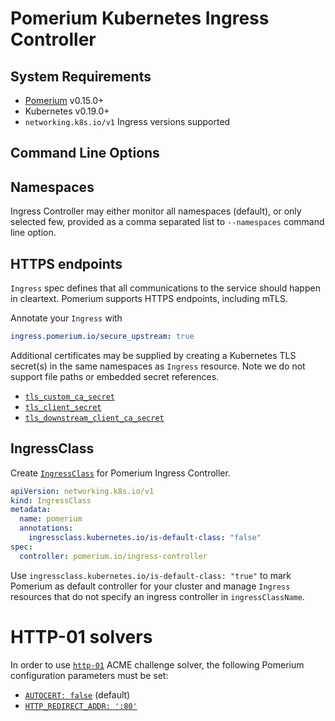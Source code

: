 # Pomerium Kubernetes Ingress Controller

## System Requirements

- [Pomerium](https://github.com/pomerium/pomerium) v0.15.0+
- Kubernetes v0.19.0+
- `networking.k8s.io/v1` Ingress versions supported

## Command Line Options

## Namespaces

Ingress Controller may either monitor all namespaces (default), or only selected few, provided as a comma separated list to `--namespaces` command line option.

## HTTPS endpoints

`Ingress` spec defines that all communications to the service should happen in cleartext. Pomerium supports HTTPS endpoints, including mTLS.

Annotate your `Ingress` with

```yaml
ingress.pomerium.io/secure_upstream: true
```

Additional certificates may be supplied by creating a Kubernetes TLS secret(s) in the same namespaces as `Ingress` resource. Note we do not support file paths or embedded secret references.

- [`tls_custom_ca_secret`](https://pomerium.io/reference/#tls-custom-certificate-authority)
- [`tls_client_secret`](https://pomerium.io/reference/#tls-client-certificate)
- [`tls_downstream_client_ca_secret`](https://pomerium.io/reference/#tls-downstream-client-certificate-authority)

## IngressClass

Create [`IngressClass`](https://kubernetes.io/docs/concepts/services-networking/ingress/#ingress-class)
for Pomerium Ingress Controller.

```yaml
apiVersion: networking.k8s.io/v1
kind: IngressClass
metadata:
  name: pomerium
  annotations:
    ingressclass.kubernetes.io/is-default-class: "false"
spec:
  controller: pomerium.io/ingress-controller
```

Use `ingressclass.kubernetes.io/is-default-class: "true"` to mark Pomerium as default controller for your cluster
and manage `Ingress` resources that do not specify an ingress controller in `ingressClassName`.

# HTTP-01 solvers

In order to use [`http-01`](https://cert-manager.io/docs/configuration/acme/http01/#configuring-the-http01-ingress-solver) ACME challenge solver, the following Pomerium configuration parameters must be set:

- [`AUTOCERT: false`](https://www.pomerium.io/reference/#autocert) (default)
- [`HTTP_REDIRECT_ADDR: ':80'`](https://www.pomerium.io/reference/#http-redirect-address)
